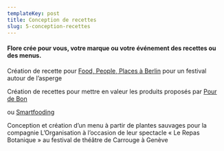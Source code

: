 ```yaml
---
templateKey: post
title: Conception de recettes
slug: 5-conception-recettes
---
```

#### Flore crée pour vous, votre marque ou votre événement des recettes ou des menus.

Création de recette pour [Food, People, Places à Berlin](http://www.foodpeopleplaces.com/asparagus-recipe-asparagus-flan-with-green-tartar/) pour un festival autour de l’asperge

Création de recettes pour mettre en valeur les produits proposés par [Pour de Bon](https://blog.pourdebon.com/tagliatelles-de-printemps/)

[](https://blog.pourdebon.com/tagliatelles-de-printemps/)ou [Smartfooding](https://www.smartfooding.com/fr/blog/366_pancakes-sales-sans-gluten-legumes-sautes-sauce-au-yaourt-matcha-citron-et-granola-sale.html)

Conception et création d’un menu à partir de plantes sauvages pour la compagnie L’Organisation à l’occasion de leur spectacle « Le Repas Botanique » au festival de théâtre de Carrouge à Genève
